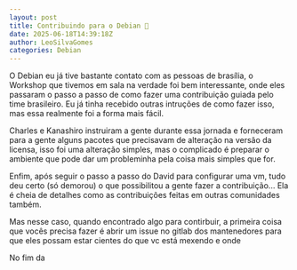 ```yaml
---
layout: post
title: Contribuindo para o Debian 👀
date: 2025-06-18T14:39:18Z
author: LeoSilvaGomes
categories: Debian
---
```


O Debian eu já tive bastante contato com as pessoas de brasília, o Workshop que tivemos em sala na verdade foi bem interessante, onde eles passaram o passo a passo de como fazer uma contribuição guiada pelo time brasileiro. Eu já tinha recebido outras intruções de como fazer isso, mas essa realmente foi a forma mais fácil.

Charles e Kanashiro instruiram a gente durante essa jornada e forneceram para a gente alguns pacotes que precisavam de alteração na versão da licensa, isso foi uma alteração simples, mas o complicado é preparar o ambiente que pode dar um probleminha pela coisa mais simples que for.

Enfim, após seguir o passo a passo do David para configurar uma vm, tudo deu certo (só demorou) o que possibilitou a gente fazer a contribuição... Ela é cheia de detalhes como as contribuições feitas em outras comunidades também. 

Mas nesse caso, quando encontrado algo para contirbuir, a primeira coisa que vocês precisa fazer é abrir um issue no gitlab dos mantenedores para que eles possam estar cientes do que vc está mexendo e onde

No fim da 

